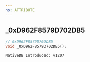 ```yaml
---
ns: ATTRIBUTE
---
```

## _0xD962F8579D702DB5

```c
// 0xD962F8579D702DB5
void _0xD962F8579D702DB5();
```

```
NativeDB Introduced: v1207
```

